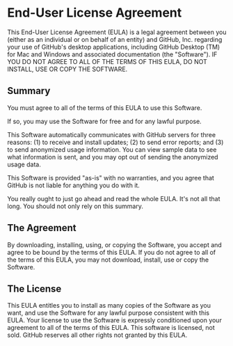 # End-User License Agreement

This End-User License Agreement (EULA) is a legal agreement between you (either as an individual or on behalf of an entity) and GitHub, Inc. regarding your use of GitHub's desktop applications, including GitHub Desktop (TM) for Mac and Windows and associated documentation (the "Software"). IF YOU DO NOT AGREE TO ALL OF THE TERMS OF THIS EULA, DO NOT INSTALL, USE OR COPY THE SOFTWARE.

## Summary

You must agree to all of the terms of this EULA to use this Software.

If so, you may use the Software for free and for any lawful purpose.

This Software automatically communicates with GitHub servers for three reasons: (1) to receive and install updates; (2) to send error reports; and (3) to send anonymized usage information. You can view sample data to see what information is sent, and you may opt out of sending the anonymized usage data.

This Software is provided "as-is" with no warranties, and you agree that GitHub is not liable for anything you do with it.

You really ought to just go ahead and read the whole EULA. It's not all that long. You should not only rely on this summary.

## The Agreement

By downloading, installing, using, or copying the Software, you accept and agree to be bound by the terms of this EULA. If you do not agree to all of the terms of this EULA, you may not download, install, use or copy the Software.

## The License

This EULA entitles you to install as many copies of the Software as you want, and use the Software for any lawful purpose consistent with this EULA. Your license to use the Software is expressly conditioned upon your agreement to all of the terms of this EULA. This software is licensed, not sold. GitHub reserves all other rights not granted by this EULA.
